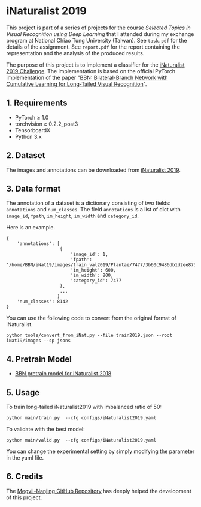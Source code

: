# iNaturalist 2019

This project is part of a series of projects for the course _Selected Topics in Visual Recognition using Deep Learning_ that I attended during my exchange program at National Chiao Tung University (Taiwan). See `task.pdf` for the details of the assignment. See `report.pdf` for the report containing the representation and the analysis of the produced results.

The purpose of this project is to implement a classifier for the [iNaturalist 2019 Challenge](https://www.kaggle.com/c/inaturalist-2019-fgvc6). The implementation is based on the official PyTorch implementation of the paper "[BBN: Bilateral-Branch Network with Cumulative Learning for Long-Tailed Visual Recognition](https://arxiv.org/abs/1912.02413)". 

## 1. Requirements

- PyTorch ≥ 1.0
- torchvision ≥ 0.2.2_post3
- TensorboardX
- Python 3.x

## 2. Dataset

The images and annotations can be downloaded from [iNaturalist 2019](https://www.kaggle.com/c/inaturalist-2019-fgvc6/data).

## 3. Data format

The annotation of a dataset is a dictionary consisting of two fields: `annotations` and `num_classes`.
The field `annotations` is a list of dict with `image_id`, `fpath`, `im_height`, `im_width` and `category_id`.

Here is an example.
```
{
    'annotations': [
                    {
                        'image_id': 1,
                        'fpath': '/home/BBN/iNat19/images/train_val2019/Plantae/7477/3b60c9486db1d2ee875f11a669fbde4a.jpg',
                        'im_height': 600,
                        'im_width': 800,
                        'category_id': 7477
                    },
                    ...
                   ]
    'num_classes': 8142
}
```

You can use the following code to convert from the original format of iNaturalist. 
```
python tools/convert_from_iNat.py --file train2019.json --root iNat19/images --sp jsons
```

## 4. Pretrain Model

- [BBN pretrain model for iNaturalist 2018](https://drive.google.com/open?id=18aT-eIpmxQMP9PrNOB1Q5Vjmzr7tvEdb)

## 5. Usage

To train long-tailed iNaturalist2019 with imbalanced ratio of 50:
```
python main/train.py  --cfg configs/iNaturalist2019.yaml     
```

To validate with the best model:
```
python main/valid.py  --cfg configs/iNaturalist2019.yaml
```

You can change the experimental setting by simply modifying the parameter in the yaml file.

## 6. Credits

The [Megvii-Nanjing GitHub Repository](https://github.com/Megvii-Nanjing/BBNb) has deeply helped the development of this project.
